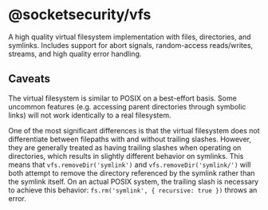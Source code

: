 # @socketsecurity/vfs

A high quality virtual filesystem implementation with files, directories, and symlinks. Includes support for abort signals, random-access reads/writes, streams, and high quality error handling.


## Caveats
The virtual filesystem is similar to POSIX on a best-effort basis. Some uncommon features (e.g. accessing parent directories through symbolic links) will not work identically to a real filesystem.


One of the most significant differences is that the virtual filesystem does not differentiate between filepaths with and without trailing slashes. However, they are generally treated as having trailing slashes when operating on directories, which results in slightly different behavior on symlinks. This means that `vfs.removeDir('symlink')` and `vfs.removeDir('symlink/')` will both attempt to remove the directory referenced by the symlink rather than the symlink itself. On an actual POSIX system, the trailing slash is necessary to achieve this behavior: `fs.rm('symlink', { recursive: true })` throws an error.
